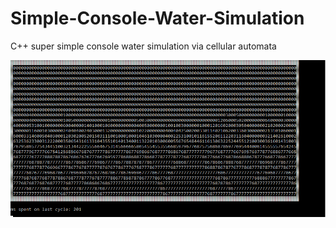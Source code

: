 # Simple-Console-Water-Simulation
C++ super simple console water simulation via cellular automata

![](/181012212815.png)
